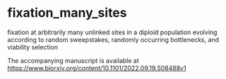 # fixation_many_sites
fixation at arbitrarily many unlinked sites in a diploid population evolving according to random sweepstakes, 
randomly occurring bottlenecks, and viability selection

The accompanying manuscript is available at 
https://www.biorxiv.org/content/10.1101/2022.09.19.508488v1
